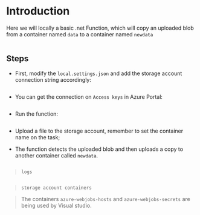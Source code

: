 # Introduction

Here we will locally a basic .net Function, which will copy an uploaded blob from a container named `data` to a container named `newdata`

![]()

## Steps

- First, modify the `local.settings.json` and add the storage account connection string accordingly:

![]()

- You can get the connection on `Access keys` in Azure Portal:

![]()

- Run the function:

![]()

- Upload a file to the storage account, remember to set the container name on the task;

- The function detects the uploaded blob and then uploads a copy to another container called `newdata`.

![]()

>`logs`

![]()

>`storage account containers`

>The containers `azure-webjobs-hosts` and `azure-webjobs-secrets` are being used by Visual studio.